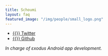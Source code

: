 ```yaml
---
title: Schoumi
layout: faq
featured_image: "/img/people/small_logo.png"
---
```

* [{{<fa fa-twitter>}} Twitter](https://twitter.com/schoumi)
* [{{<fa fa-github>}} Github](https://github.com/Schoumi)

*In charge of εxodus Android app development.*
